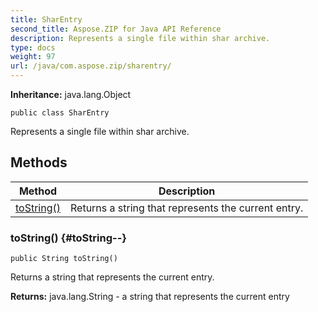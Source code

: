 ```yaml
---
title: SharEntry
second_title: Aspose.ZIP for Java API Reference
description: Represents a single file within shar archive.
type: docs
weight: 97
url: /java/com.aspose.zip/sharentry/
---
```


**Inheritance:**
java.lang.Object
```
public class SharEntry
```

Represents a single file within shar archive.
## Methods

| Method | Description |
| --- | --- |
| [toString()](#toString--) | Returns a string that represents the current entry. |
### toString() {#toString--}
```
public String toString()
```


Returns a string that represents the current entry.

**Returns:**
java.lang.String - a string that represents the current entry

